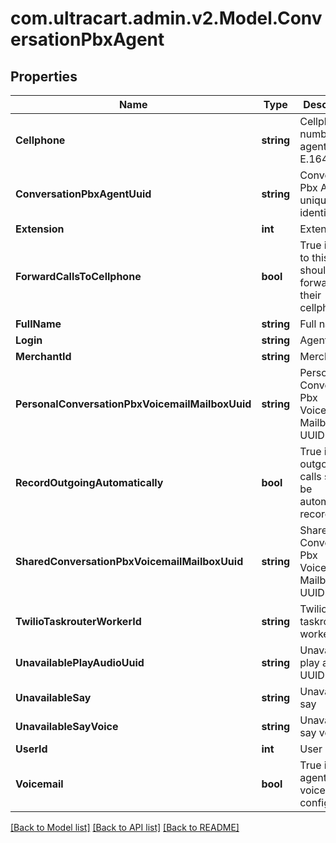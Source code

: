 
# com.ultracart.admin.v2.Model.ConversationPbxAgent

## Properties

Name | Type | Description | Notes
------------ | ------------- | ------------- | -------------
**Cellphone** | **string** | Cellphone number of agent in E.164 format | [optional] 
**ConversationPbxAgentUuid** | **string** | Conversation Pbx Agent unique identifier | [optional] 
**Extension** | **int** | Extension | [optional] 
**ForwardCallsToCellphone** | **bool** | True if calls to this agent should be forwarded to their cellphone | [optional] 
**FullName** | **string** | Full name | [optional] 
**Login** | **string** | Agent login | [optional] 
**MerchantId** | **string** | Merchant Id | [optional] 
**PersonalConversationPbxVoicemailMailboxUuid** | **string** | Personal Conversation Pbx Voicemail Mailbox UUID | [optional] 
**RecordOutgoingAutomatically** | **bool** | True if outgoing calls should be automatically recorded | [optional] 
**SharedConversationPbxVoicemailMailboxUuid** | **string** | Shared Conversation Pbx Voicemail Mailbox UUID | [optional] 
**TwilioTaskrouterWorkerId** | **string** | Twilio taskrouter worker Id | [optional] 
**UnavailablePlayAudioUuid** | **string** | Unavailable play audio UUID | [optional] 
**UnavailableSay** | **string** | Unavailable say | [optional] 
**UnavailableSayVoice** | **string** | Unavailable say voice | [optional] 
**UserId** | **int** | User Id | [optional] 
**Voicemail** | **bool** | True if this agent has voicemail configured | [optional] 

[[Back to Model list]](../README.md#documentation-for-models)
[[Back to API list]](../README.md#documentation-for-api-endpoints)
[[Back to README]](../README.md)

